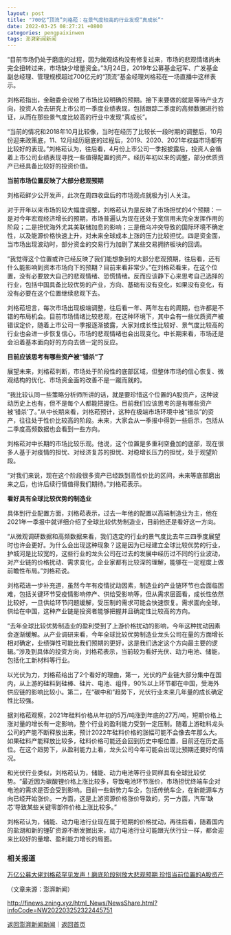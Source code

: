 ```yaml
---
layout: post
title: "700亿“顶流”刘格菘：在景气度较高的行业发现“真成长”"
date: 2022-03-25 08:27:21 +0800
categories: pengpaixinwen
tags: 澎湃新闻新闻
---
```

<p>“目前市场仍处于磨底的过程，因为微观结构没有修复过来，市场的悲观情绪尚未完全扭转过来，市场缺少增量资金。”3月24日，2019年公募基金冠军、广发基金副总经理、管理规模超过700亿元的“顶流”基金经理刘格菘在一场直播中这样表示。</p>
 <p>刘格菘指出，金融委会议给了市场比较明确的预期。接下来要做的就是等待产业方向，投资人会去研究上市公司一季度业绩表现，包括跟踪二季度的高频数据进行验证，从而在那些景气度比较高的行业中发现“真成长”。</p>
 <p>“当前的情况和2018年10月比较像，当时在经历了比较长一段时期的调整后，10月份迎来政策底，11、12月经历磨底的过程后，2019、2020、2021年权益市场都有比较好的表现。”刘格菘认为，往后看，4月份上市公司一季报披露后，投资人会循着上市公司业绩表现寻找一些值得配置的资产。经历年初以来的调整，部分优质资产已经具备比较好的投资价值。</p>
 <p><strong>当前市场位置反映了大部分悲观预期</strong></p>
 <p>刘格菘鲜少公开发声，此次在周四收盘后的市场观点就极为引人关注。</p>
 <p>对于开年以来市场的较大幅度调整，刘格菘认为是反映了市场担忧的4个预期：一是对今年宏观经济增长的预期，市场普遍认为现在还处于宽信用未完全发挥作用的阶段；二是担忧海外尤其美联储加息的影响；三是俄乌冲突导致的国际环境不确定性，以及能源价格快速上升，对未来全球成本上涨的压力比较担忧。四是资金面，当市场出现波动时，部分资金的交易行为加剧了某些交易拥挤板块的回调。</p>
 <p>“我觉得这个位置或许已经反映了我们能想象到的大部分悲观预期，往后看，还有什么能影响到资本市场向下的预期？目前来看非常少。”在刘格菘看来，在这个位置，没有必要放大自己的悲观情绪、恐慌情绪。反而应该静下心来思考自己选择的行业，包括中国具备比较优势的产业，方向、基础有没有变化，如果没有变化，有没有必要在这个位置继续悲观下去。</p>
 <p>刘格菘坦言，每次市场出现极端调整，往后看一年、两年左右的周期，也许都是不错的布局机会。目前市场情绪比较悲观，在这种环境下，其中会有一些优质资产被错误定价，随着上市公司一季报逐渐披露，大家对成长性比较好、景气度比较高的行业也会进一步恢复信心，市场的悲观情绪也会出现变化。中长期来看，市场还是会沿着基本面向好的方向去做一定的反应。</p>
 <p><strong>目前应该思考有哪些资产被“错杀”了</strong></p>
 <p>展望未来，刘格菘判断，市场处于阶段性的底部区域，但整体市场的信心恢复、微观结构的优化、市场资金面的改善不是一蹴而就的。</p>
 <p>“我比较认同一些策略分析师所讲的话，就是要珍惜这个位置的A股资产，这种波动历史上也有，但不是每个人都能把握住。目前我们应该思考的是有哪些资产被‘错杀’了。”从中长期来看，刘格菘预计，这种在极端市场环境中被“错杀”的资产，往往处于性价比较高的阶段。未来，大家会从一季报中得到一些启示，包括从二季度高频数据也会看到一些方向。</p>
 <p>刘格菘对中长期的市场比较乐观。他说，这个位置是多重利空叠加的底部，现在很多人基于对疫情的担忧、对经济复苏的担忧、对稳增长压力的担忧，处于观望阶段。</p>
 <p>“对我们来说，现在这个阶段很多资产已经跌到高性价比的区间，未来等底部磨出来之后，也许后续行情值得我们期待。”刘格菘表示。</p>
 <p><strong>看好具有全球比较优势的制造业</strong></p>
 <p>具体到行业配置方面，刘格菘表示，过去一年他的配置以高端制造业为主，他在2021年一季报中就详细介绍了全球比较优势制造业，目前他还是看好这一方向。</p>
 <p>“从微观调研数据和高频数据来看，我们选定的行业的景气度比去年三四季度展望时也许会更好。为什么会出现这种现象？这是因为已经建立全球比较优势的行业，护城河是比较宽的，这些行业的龙头公司在过去的发展中经历过不同的行业波动，对产业链的价格扰动、需求变化，企业家都有比较深的理解，能够在一定程度上做前瞻性布局。”刘格菘说。</p>
 <p>刘格菘进一步补充道，虽然今年有疫情扰动因素，制造业的产业链环节也会面临困难，包括关键环节受疫情影响停产、供给受影响等，但从需求层面看，成长性依然比较好，一旦供给环节问题缓解，受压制的需求可能会快速恢复。需求面向全球，供给在中国，这种产业链是投资者能够把握并且确定性比较高的方向。</p>
 <p>“去年全球比较优势制造业的盈利受到了上游价格扰动的影响，今年这种扰动因素会逐渐缓解。从产业调研来看，今年全球比较优势制造业龙头公司在量的方面增长相对确定，业绩弹性可能比我们预期的更好，这是我们选定这个方向最主要的逻辑。”涉及到具体的投资方向，刘格菘表示，当前较为看好光伏、动力电池、储能，包括化工新材料等行业。</p>
 <p>以光伏为力，刘格菘给出了2个看好的理由，第一，光伏的产业链大部分集中在国内，从上游的硅料到硅棒、硅片、电池、组件，90%以上环节都在中国，受海外供应链的影响比较小。第二，在“碳中和”趋势下，光伏行业未来几年量的成长确定性比较强。</p>
 <p>据刘格菘观察，2021年硅料价格从年初的5万/吨涨到年底的27万/吨，短期价格上涨对量的增长有一定影响，整个行业的盈利能力受到一定压制。随着上游硅料龙头公司的产能不断释放出来，预计2022年硅料价格的涨幅可能不会像去年那么大。如果硅料产能释放比较多，硅料价格可能还会回到历史中枢位置，目前还在历史高位。在这个趋势下，从盈利能力上看，龙头公司今年可能会出现比预期还要好的情况。</p>
 <p>和光伏行业类似，刘格菘认为，储能、动力电池等行业同样具有全球比较优势。“最近因为碳酸锂价格上涨比较多，导致电池环节涨价，市场担忧终端车企对电池的需求是否会受到影响。目前一些新势力车企，包括传统车企，在新能源车方向已经开始涨价。一方面，这是上游资源价格涨价导致的，另一方面，汽车‘缺芯’导致某些关键零部件价格上涨比较多。”</p>
 <p>刘格菘认为，储能、动力电池行业现在属于短期的价格扰动，再往后看，随着国内的盐湖和新的锂矿资源不断发掘出来，动力电池行业可能跟光伏行业一样，都会迎来比较好的量增、盈利能力增长的局面。</p>
 <h3 class="emh3">相关报道</h3><p><span></span><a href="https://finance.eastmoney.com/a/202203252322439294.html">万亿公募大佬刘格菘罕见发声！磨底阶段别放大悲观预期 珍惜当前位置的A股资产</a><br /></p><p class="em_media">（文章来源：澎湃新闻）</p>

<http://finews.zning.xyz/html_News/NewsShare.html?infoCode=NW202203252322445751>

[返回澎湃新闻新闻](//finews.withounder.com/category/pengpaixinwen.html)｜[返回首页](//finews.withounder.com/)